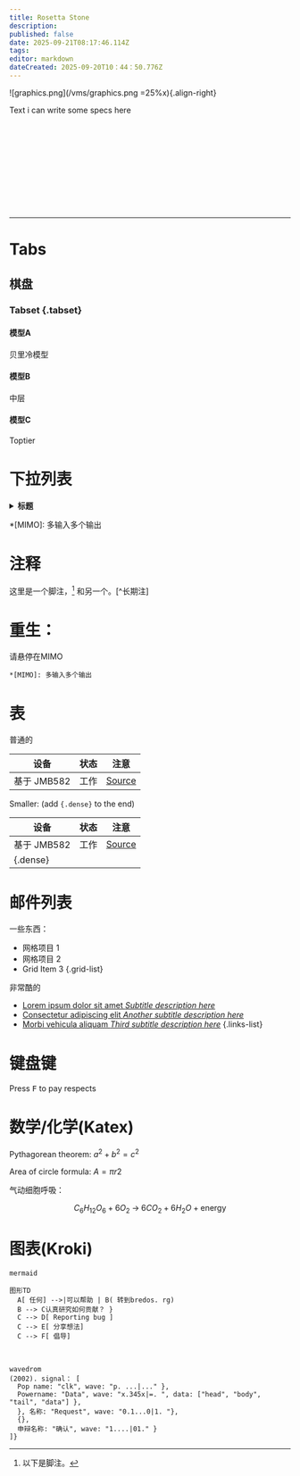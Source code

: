 ```yaml
---
title: Rosetta Stone
description:
published: false
date: 2025-09-21T08:17:46.114Z
tags:
editor: markdown
dateCreated: 2025-09-20T10：44：50.776Z
---
```


![graphics.png](/vms/graphics.png =25%x){.align-right}

Text i can write some specs here <br> <br> <br> <br> <br> <br> <br> <br> <br> <br> <br>

---

# Tabs

## 棋盘

### Tabset {.tabset}

#### 模型A

贝里冷模型

#### 模型B

中层

#### 模型C

Toptier

# 下拉列表

<details><summary><b>标题</b></summary>

文本

- 子项
- 得分

</details>

\*[MIMO]: 多输入多个输出

# 注释

这里是一个脚注，[^1] 和另一个。\[^长期注]

# 重生：

请悬停在MIMO

```
*[MIMO]: 多输入多个输出
```

# 表

普通的

| 设备        | 状态 | 注意                                                        |
| --------- | -- | --------------------------------------------------------- |
| 基于 JMB582 | 工作 | [Source](https://github.com/System64fumo/linux/issues/14) |

Smaller: (add `{.dense}` to the end)

| 设备                       | 状态 | 注意                                                        |
| ------------------------ | -- | --------------------------------------------------------- |
| 基于 JMB582                | 工作 | [Source](https://github.com/System64fumo/linux/issues/14) |
| {.dense} |    |                                                           |

# 邮件列表

一些东西：

- 网格项目 1
- 网格项目 2
- Grid Item 3
  {.grid-list}

非常酷的

- [Lorem ipsum dolor sit amet _Subtitle description here_](https://www.google.com)
- [Consectetur adipiscing elit _Another subtitle description here_](https://www.google.com)
- [Morbi vehicula aliquam _Third subtitle description here_](https://www.google.com)
  {.links-list}

# 键盘键

Press <kbd>F</kbd> to pay respects

# 数学/化学(Katex)

Pythagorean theorem:
$a^2 + b^2 = c^2$

Area of circle formula:
$A=πr2$

气动细胞呼吸：

$$
C_6H_{12}O_6 + 6 O_2 \;\rightarrow\; 6 CO_2 + 6 H_2O + \text{energy}
$$

# 图表(Kroki)

```kroki
mermaid

图形TD
  A[ 任何] -->|可以帮助 | B( 转到bredos. rg)
  B --> C认真研究如何贡献？ }
  C --> D[ Reporting bug ]
  C --> E[ 分享想法]
  C --> F[ 倡导]
```

<br>

```kroki
wavedrom
(2002). signal： [
  Pop name: "clk", wave: "p. ...|..." },
  Powername: "Data", wave: "x.345x|=. ", data: ["head", "body", "tail", "data"] },
  }, 名称: "Request", wave: "0.1...0|1. "},
  {},
  申辩名称: "确认", wave: "1....|01." }
]}
```

[^1]: 以下是脚注。

[^longnote]: 这里包含多个方块。

    后面的段落缩排，显示它们
    属于上一个脚注。